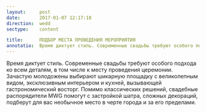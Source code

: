 ```yaml
---
layout:     post
date:       2017-01-07 12:17:18
direction:  wedd
sectype:    content

title:      ПОДБОР МЕСТА ПРОВЕДЕНИЯ МЕРОПРИЯТИЯ   
annotatio:  Время диктует стиль. Современные свадьбы требуют особого подхода ко всем деталям, в том числе к месту проведения церемонии. Зачастую молодожены выбирают шикарную площадку с великолепным видом, эксклюзивным интерьером и кухней, вызывающей гастрономический восторг. Помимо классических решений, свадебные распорядители MWG помогут с застройкой шатра, сложных декораций, подберут для вас необычное место в черте города и за его пределами.  
---
```


Время диктует стиль. Современные свадьбы требуют особого подхода ко всем деталям, в том числе к месту проведения церемонии. Зачастую молодожены выбирают шикарную площадку с великолепным видом, эксклюзивным интерьером и кухней, вызывающей гастрономический восторг. Помимо классических решений, свадебные распорядители MWG помогут с застройкой шатра, сложных декораций, подберут для вас необычное место в черте города и за его пределами. 
